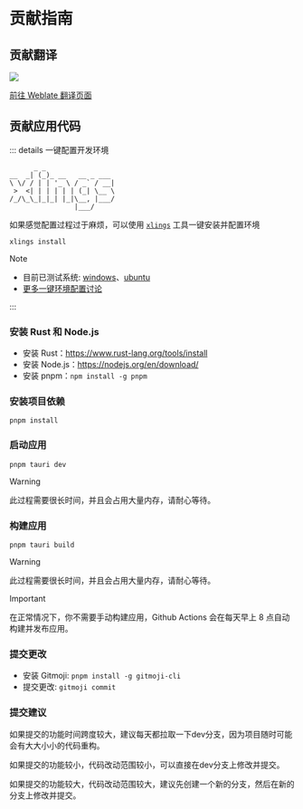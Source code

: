 # 贡献指南

## 贡献翻译

[![](https://hosted.weblate.org/widget/project-graph/287x66-black.png)](https://hosted.weblate.org/engage/project-graph/)

[前往 Weblate 翻译页面](https://hosted.weblate.org/engage/project-graph/)

## 贡献应用代码

::: details 一键配置开发环境

```
      _ _
__  _| (_)_ __   __ _ ___
\ \/ / | | '_ \ / _` / __|
 >  <| | | | | | (_| \__ \
/_/\_\_|_|_| |_|\__, |___/
                |___/

```

如果感觉配置过程过于麻烦，可以使用 [`xlings`](https://github.com/d2learn/xlings) 工具一键安装并配置环境

```
xlings install
```

> [!NOTE]
>
> - 目前已测试系统: [windows](https://github.com/LiRenTech/project-graph/issues/139#issuecomment-2470110723)、[ubuntu](https://github.com/LiRenTech/project-graph/issues/139#issuecomment-2474507140)
> - [更多一键环境配置讨论](https://github.com/LiRenTech/project-graph/issues/139)

:::

### 安装 Rust 和 Node.js

- 安装 Rust：https://www.rust-lang.org/tools/install
- 安装 Node.js：https://nodejs.org/en/download/
- 安装 pnpm：`npm install -g pnpm`

### 安装项目依赖

```
pnpm install
```

### 启动应用

```
pnpm tauri dev
```

> [!WARNING]
> 此过程需要很长时间，并且会占用大量内存，请耐心等待。

### 构建应用

```
pnpm tauri build
```

> [!WARNING]
> 此过程需要很长时间，并且会占用大量内存，请耐心等待。

> [!IMPORTANT]
> 在正常情况下，你不需要手动构建应用，Github Actions 会在每天早上 8 点自动构建并发布应用。

### 提交更改

- 安装 Gitmoji: `pnpm install -g gitmoji-cli`
- 提交更改: `gitmoji commit`

### 提交建议

如果提交的功能时间跨度较大，建议每天都拉取一下dev分支，因为项目随时可能会有大大小小的代码重构。

如果提交的功能较小，代码改动范围较小，可以直接在dev分支上修改并提交。

如果提交的功能较大，代码改动范围较大，建议先创建一个新的分支，然后在新的分支上修改并提交。
